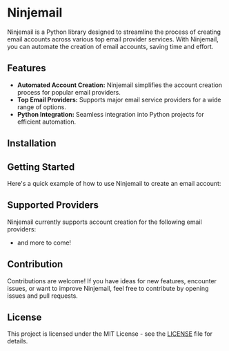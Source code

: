 # Ninjemail

Ninjemail is a Python library designed to streamline the process of creating email accounts across various top email provider services. With Ninjemail, you can automate the creation of email accounts, saving time and effort.

## Features

- **Automated Account Creation:** Ninjemail simplifies the account creation process for popular email providers.
- **Top Email Providers:** Supports major email service providers for a wide range of options.
- **Python Integration:** Seamless integration into Python projects for efficient automation.

## Installation

## Getting Started

Here's a quick example of how to use Ninjemail to create an email account:

## Supported Providers

Ninjemail currently supports account creation for the following email providers:

- and more to come!

## Contribution

Contributions are welcome! If you have ideas for new features, encounter issues, or want to improve Ninjemail, feel free to contribute by opening issues and pull requests.

## License

This project is licensed under the MIT License - see the [LICENSE](LICENSE) file for details. 
